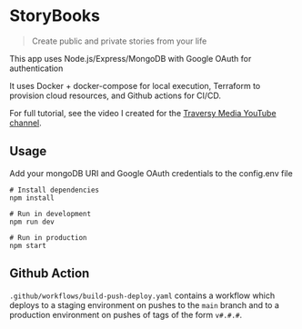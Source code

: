 # StoryBooks

> Create public and private stories from your life

This app uses Node.js/Express/MongoDB with Google OAuth for authentication

It uses Docker + docker-compose for local execution, Terraform to provision cloud resources, and Github actions for CI/CD.

For full tutorial, see the video I created for the [Traversy Media YouTube channel](https://www.youtube.com/c/TraversyMedia/videos).

## Usage

Add your mongoDB URI and Google OAuth credentials to the config.env file

```
# Install dependencies
npm install

# Run in development
npm run dev

# Run in production
npm start
```

## Github Action

`.github/workflows/build-push-deploy.yaml` contains a workflow which deploys to a staging environment on pushes to the `main` branch and to a production environment on pushes of tags of the form `v#.#.#`.
